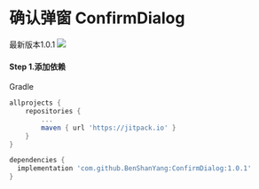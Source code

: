# 确认弹窗 ConfirmDialog
最新版本1.0.1 [![](https://www.jitpack.io/v/BenShanYang/ConfirmDialog.svg)](https://www.jitpack.io/#BenShanYang/ConfirmDialog)

#### Step 1.添加依赖
Gradle 
```groovy
allprojects {
    repositories {
	    ...
	    maven { url 'https://jitpack.io' }
    }
}
```

```groovy
dependencies {
  implementation 'com.github.BenShanYang:ConfirmDialog:1.0.1'
}
```
